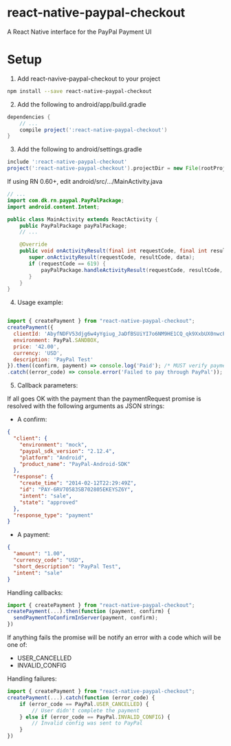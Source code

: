 # react-native-paypal-checkout

A React Native interface for the PayPal Payment UI

# Setup

1. Add react-navive-paypal-checkout to your project

```bash
npm install --save react-native-paypal-checkout
```

2. Add the following to android/app/build.gradle

```groovy
dependencies {
    // ...
    compile project(':react-native-paypal-checkout')
}
```

3. Add the following to android/settings.gradle

```groovy
include ':react-native-paypal-checkout'
project(':react-native-paypal-checkout').projectDir = new File(rootProject.projectDir, '../node_modules/react-native-paypal-checkout/android')
```

If using RN 0.60+, edit android/src/.../MainActivity.java

```java
// ...
import com.dk.rn.paypal.PayPalPackage;
import android.content.Intent;

public class MainActivity extends ReactActivity {
    public PayPalPackage payPalPackage;
    // ...

    @Override
    public void onActivityResult(final int requestCode, final int resultCode, final Intent data) {
       super.onActivityResult(requestCode, resultCode, data);
       if (requestCode == 619) {
           payPalPackage.handleActivityResult(requestCode, resultCode, data);
       }
    }
}
````

4. Usage example:

```javascript

import { createPayment } from "react-native-paypal-checkout";
createPayment({
  clientId: 'AbyfNDFV53djg6w4yYgiug_JaDfBSUiYI7o6NM9HE1CQ_qk9XxbUX0nwcPXXQHaNAWYtDfphQtWB3q4R',
  environment: PayPal.SANDBOX,
  price: '42.00',
  currency: 'USD',
  description: 'PayPal Test'
}).then((confirm, payment) => console.log('Paid'); /* MUST verify payment in server*/)
.catch((error_code) => console.error('Failed to pay through PayPal'));
```

5. Callback parameters:

If all goes OK with the payment than the paymentRequest promise is resolved with
the following arguments as JSON strings:

- A confirm:

```json
{
  "client": {
    "environment": "mock",
    "paypal_sdk_version": "2.12.4",
    "platform": "Android",
    "product_name": "PayPal-Android-SDK"
  },
  "response": {
    "create_time": "2014-02-12T22:29:49Z",
    "id": "PAY-6RV70583SB702805EKEYSZ6Y",
    "intent": "sale",
    "state": "approved"
  },
  "response_type": "payment"
}
```

- A payment:

```json
{
  "amount": "1.00",
  "currency_code": "USD",
  "short_description": "PayPal Test",
  "intent": "sale"
}
```

Handling callbacks:

```javascript
import { createPayment } from "react-native-paypal-checkout";
createPayment(...).then(function (payment, confirm) {
  sendPaymentToConfirmInServer(payment, confirm);
})
```

If anything fails the promise will be notify an error with a code which will be
one of:

- USER_CANCELLED
- INVALID_CONFIG

Handling failures:

```javascript
import { createPayment } from "react-native-paypal-checkout";
createPayment(...).catch(function (error_code) {
    if (error_code == PayPal.USER_CANCELLED) {
        // User didn't complete the payment
    } else if (error_code == PayPal.INVALID_CONFIG) {
        // Invalid config was sent to PayPal
    }
})
```
